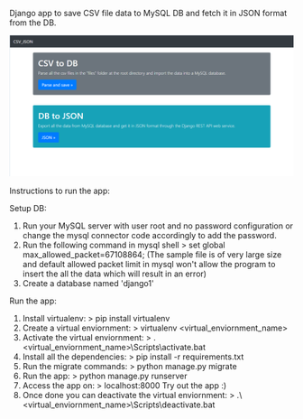 Django  app to save CSV file data to MySQL DB and fetch it in JSON format from the DB.

![alt text](https://github.com/rohitxsh/CSV2DB_and_DB2JSON-django/blob/master/UI_snip.png)

Instructions to run the app:

Setup DB:
1. Run your MySQL server with user root and no password configuration or change the mysql connector code accordingly to add the password.
2. Run the following command in mysql shell > set global max_allowed_packet=67108864; (The sample file is of very large size and default allowed packet limit in mysql won't allow the program to insert the all the data which will result in an error)
3. Create a database named 'django1'

Run the app:
1. Install virtualenv: > pip install virtualenv
2. Create a virtual enviornment: > virtualenv <virtual_enviornment_name>
3. Activate the virtual enviornment: > .\<virtual_enviornment_name>\Scripts\activate.bat
4. Install all the dependencies: > pip install -r requirements.txt
5. Run the migrate commands: > python manage.py migrate
6. Run the app: > python manage.py runserver
7. Access the app on: > localhost:8000
Try out the app :)
8. Once done you can deactivate the virtual enviornment: > .\\<virtual_enviornment_name>\Scripts\deactivate.bat
